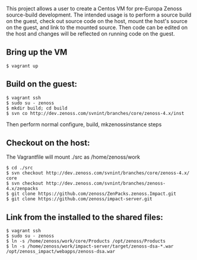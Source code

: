 This project allows a user to create a Centos VM for pre-Europa Zenoss
source-build development.  The intended usage is to perform a source build on
the guest, check out source code on the host, mount the host's source on the
guest, and link to the mounted source.  Then code can be edited on the
host and changes will be reflected on running code on the guest.  

Bring up the VM
---------------

    $ vagrant up

Build on the guest:
-------------------

    $ vagrant ssh
    $ sudo su - zenoss
    $ mkdir build; cd build
    $ svn co http://dev.zenoss.com/svnint/branches/core/zenoss-4.x/inst

Then perform normal configure, build, mkzenossinstance steps

Checkout on the host:
---------------------
The Vagrantfile will mount ./src as /home/zenoss/work

    $ cd ./src
    $ svn checkout http://dev.zenoss.com/svnint/branches/core/zenoss-4.x/ core
    $ svn checkout http://dev.zenoss.com/svnint/branches/zenoss-4.x/zenpacks
    $ git clone https://github.com/zenoss/ZenPacks.zenoss.Impact.git
    $ git clone https://github.com/zenoss/impact-server.git

Link from the installed to the shared files:
-----------------------

    $ vagrant ssh
    $ sudo su - zenoss
    $ ln -s /home/zenoss/work/core/Products /opt/zenoss/Products
    $ ln -s /home/zenoss/work/impact-server/target/zenoss-dsa-*.war /opt/zenoss_impact/webapps/zenoss-dsa.war
